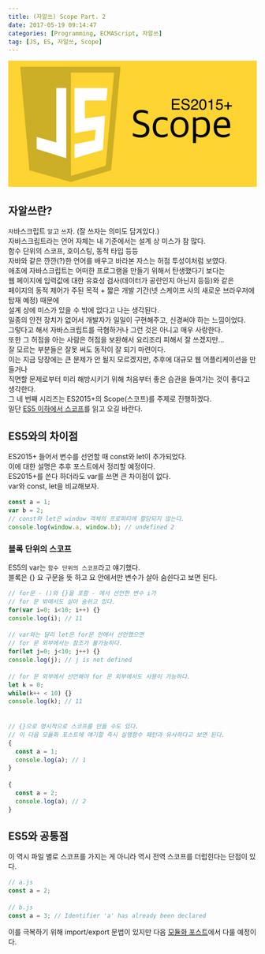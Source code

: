 ```yaml
---
title: (자알쓰) Scope Part. 2
date: 2017-05-19 09:14:47
categories: [Programming, ECMAScript, 자알쓰]
tag: [JS, ES, 자알쓰, Scope]
---
```

![](js-004-scope/thumb.png)

## 자알쓰란?
`자`바스크립트 `알`고 `쓰`자. (잘 쓰자는 의미도 담겨있다.)  
자바스크립트라는 언어 자체는 내 기준에서는 설계 상 미스가 참 많다.  
함수 단위의 스코프, 호이스팅, 동적 타입 등등  
자바와 같은 깐깐(?)한 언어를 배우고 바라본 자스는 허점 투성이처럼 보였다.  
애초에 자바스크립트는 어떠한 프로그램을 만들기 위해서 탄생했다기 보다는  
웹 페이지에 입력값에 대한 유효성 검사(데이터가 공란인지 아닌지 등등)와 같은  
페이지의 동적 제어가 주된 목적 + 짧은 개발 기간(넷 스케이프 사의 새로운 브라우저에 탑재 예정) 때문에  
설계 상에 미스가 있을 수 밖에 없다고 나는 생각된다.  
일종의 안전 장치가 없어서 개발자가 일일이 구현해주고, 신경써야 하는 느낌이었다.  
그렇다고 해서 자바스크립트를 극혐하거나 그런 것은 아니고 매우 사랑한다.  
또한 그 허점을 아는 사람은 허점을 보완해서 요리조리 피해서 잘 쓰겠지만...  
잘 모르는 부분들은 잘못 써도 동작이 잘 되기 마련이다.  
이는 지금 당장에는 큰 문제가 안 될지 모르겠지만, 추후에 대규모 웹 어플리케이션을 만들거나  
직면할 문제로부터 미리 해방시키기 위해 처음부터 좋은 습관을 들여가는 것이 좋다고 생각한다.  
그 네 번째 시리즈는 ES2015+의 Scope(스코프)를 주제로 진행하겠다.  
일단 [ES5 이하에서 스코프](/2017/04/27/js-003-scope/)를 읽고 오길 바란다.

## ES5와의 차이점
ES2015+ 들어서 변수를 선언할 때 const와 let이 추가되었다.  
이에 대한 설명은 추후 포스트에서 정리할 예정이다.  
ES2015+를 쓴다 하더라도 var를 쓰면 큰 차이점이 없다.  
var와 const, let을 비교해보자.  
```javascript
const a = 1;
var b = 2;
// const와 let은 window 객체의 프로퍼티에 할당되지 않는다.
console.log(window.a, window.b); // undefined 2
```

### 블록 단위의 스코프
ES5의 var는 `함수 단위의 스코프`라고 얘기했다.  
블록은 {} 요 구문을 뜻 하고 요 안에서만 변수가 살아 숨쉰다고 보면 된다.  
```javascript
// for문 - ()와 {}을 포함 - 에서 선언한 변수 i가
// for 문 밖에서도 살아 숨쉬고 있다.
for(var i=0; i<10; i++) {}
console.log(i); // 11

// var와는 달리 let은 for문 안에서 선언했으면
// for 문 외부에서는 참조가 불가능하다.
for(let j=0; j<10; j++) {}
console.log(j); // j is not defined

// for 문 외부에서 선언해야 for 문 외부에서도 사용이 가능하다.
let k = 0;
while(k++ < 10) {}
console.log(k); // 11


// {}으로 명시적으로 스코프를 만들 수도 있다.
// 이 다음 모듈화 포스트에 얘기할 즉시 실행함수 패턴과 유사하다고 보면 된다.
{
  const a = 1;
  console.log(a); // 1
}

{
  const a = 2;
  console.log(a); // 2
}
```

## ES5와 공통점
이 역시 파일 별로 스코프를 가지는 게 아니라 역시 전역 스코프를 더럽힌다는 단점이 있다.  
```javascript
// a.js
const a = 2;

// b.js
const a = 3; // Identifier 'a' has already been declared
```

이를 극복하기 위해 import/export 문법이 있지만 다음 [모듈화 포스트](/2017/05/20/js-005-module/)에서 다룰 예정이다.
